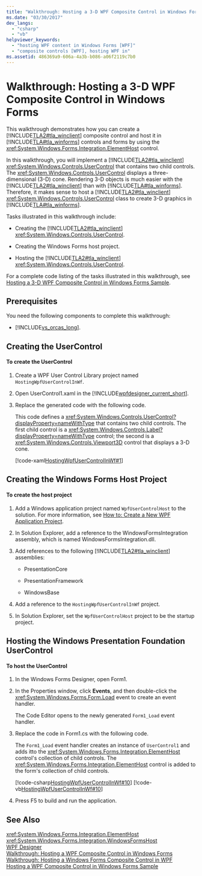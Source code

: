 ```yaml
---
title: "Walkthrough: Hosting a 3-D WPF Composite Control in Windows Forms"
ms.date: "03/30/2017"
dev_langs: 
  - "csharp"
  - "vb"
helpviewer_keywords: 
  - "hosting WPF content in Windows Forms [WPF]"
  - "composite controls [WPF], hosting WPF in"
ms.assetid: 486369a9-606a-4a3b-b086-a06f2119c7b0
---
```

# Walkthrough: Hosting a 3-D WPF Composite Control in Windows Forms
This walkthrough demonstrates how you can create a [!INCLUDE[TLA2#tla_winclient](../../../../includes/tla2sharptla-winclient-md.md)] composite control and host it in [!INCLUDE[TLA#tla_winforms](../../../../includes/tlasharptla-winforms-md.md)] controls and forms by using the <xref:System.Windows.Forms.Integration.ElementHost> control.  
  
 In this walkthrough, you will implement a [!INCLUDE[TLA2#tla_winclient](../../../../includes/tla2sharptla-winclient-md.md)] <xref:System.Windows.Controls.UserControl> that contains two child controls. The <xref:System.Windows.Controls.UserControl> displays a three-dimensional (3-D) cone. Rendering 3-D objects is much easier with the [!INCLUDE[TLA2#tla_winclient](../../../../includes/tla2sharptla-winclient-md.md)] than with [!INCLUDE[TLA#tla_winforms](../../../../includes/tlasharptla-winforms-md.md)]. Therefore, it makes sense to host a [!INCLUDE[TLA2#tla_winclient](../../../../includes/tla2sharptla-winclient-md.md)] <xref:System.Windows.Controls.UserControl> class to create 3-D graphics in [!INCLUDE[TLA#tla_winforms](../../../../includes/tlasharptla-winforms-md.md)].  
  
 Tasks illustrated in this walkthrough include:  
  
-   Creating the [!INCLUDE[TLA2#tla_winclient](../../../../includes/tla2sharptla-winclient-md.md)] <xref:System.Windows.Controls.UserControl>.  
  
-   Creating the Windows Forms host project.  
  
-   Hosting the [!INCLUDE[TLA2#tla_winclient](../../../../includes/tla2sharptla-winclient-md.md)] <xref:System.Windows.Controls.UserControl>.  
  
 For a complete code listing of the tasks illustrated in this walkthrough, see [Hosting a 3-D WPF Composite Control in Windows Forms Sample](http://go.microsoft.com/fwlink/?LinkID=160001).  
  
## Prerequisites  
 You need the following components to complete this walkthrough:  
  
-   [!INCLUDE[vs_orcas_long](../../../../includes/vs-orcas-long-md.md)].  
  
<a name="To_Create_the_UserControl"></a>   
## Creating the UserControl  
  
#### To create the UserControl  
  
1.  Create a WPF User Control Library project named `HostingWpfUserControlInWf`.  
  
2.  Open UserControl1.xaml in the [!INCLUDE[wpfdesigner_current_short](../../../../includes/wpfdesigner-current-short-md.md)].  
  
3.  Replace the generated code with the following code.  
  
     This code defines a <xref:System.Windows.Controls.UserControl?displayProperty=nameWithType> that contains two child controls. The first child control is a <xref:System.Windows.Controls.Label?displayProperty=nameWithType> control; the second is a <xref:System.Windows.Controls.Viewport3D> control that displays a 3-D cone.  
  
     [!code-xaml[HostingWpfUserControlInWf#1](../../../../samples/snippets/csharp/VS_Snippets_Wpf/HostingWpfUserControlInWf/CSharp/HostingWpfUserControlInWf/ConeControl.xaml#1)]  
  
<a name="To_Create_the_Windows_Forms_Host_Project"></a>   
## Creating the Windows Forms Host Project  
  
#### To create the host project  
  
1.  Add a Windows application project named `WpfUserControlHost` to the solution. For more information, see [How to: Create a New WPF Application Project](http://msdn.microsoft.com/library/1f6aea7a-33e1-4d3f-8555-1daa42e95d82).  
  
2.  In Solution Explorer, add a reference to the WindowsFormsIntegration assembly, which is named WindowsFormsIntegration.dll.  
  
3.  Add references to the following [!INCLUDE[TLA2#tla_winclient](../../../../includes/tla2sharptla-winclient-md.md)] assemblies:  
  
    -   PresentationCore  
  
    -   PresentationFramework  
  
    -   WindowsBase  
  
4.  Add a reference to the `HostingWpfUserControlInWf` project.  
  
5.  In Solution Explorer, set the `WpfUserControlHost` project to be the startup project.  
  
<a name="To_Host_the_Windows_Presentation_Foundation"></a>   
## Hosting the Windows Presentation Foundation UserControl  
  
#### To host the UserControl  
  
1.  In the Windows Forms Designer, open Form1.  
  
2.  In the Properties window, click **Events**, and then double-click the <xref:System.Windows.Forms.Form.Load> event to create an event handler.  
  
     The Code Editor opens to the newly generated `Form1_Load` event handler.  
  
3.  Replace the code in Form1.cs with the following code.  
  
     The `Form1_Load` event handler creates an instance of `UserControl1` and adds itto the <xref:System.Windows.Forms.Integration.ElementHost> control's collection of child controls. The <xref:System.Windows.Forms.Integration.ElementHost> control is added to the form's collection of child controls.  
  
     [!code-csharp[HostingWpfUserControlInWf#10](../../../../samples/snippets/csharp/VS_Snippets_Wpf/HostingWpfUserControlInWf/CSharp/WpfUserControlHost/Form1.cs#10)]
     [!code-vb[HostingWpfUserControlInWf#10](../../../../samples/snippets/visualbasic/VS_Snippets_Wpf/HostingWpfUserControlInWf/VisualBasic/WpfUserControlHost/Form1.vb#10)]  
  
4.  Press F5 to build and run the application.  
  
## See Also  
 <xref:System.Windows.Forms.Integration.ElementHost>  
 <xref:System.Windows.Forms.Integration.WindowsFormsHost>  
 [WPF Designer](http://msdn.microsoft.com/library/c6c65214-8411-4e16-b254-163ed4099c26)  
 [Walkthrough: Hosting a WPF Composite Control in Windows Forms](../../../../docs/framework/wpf/advanced/walkthrough-hosting-a-wpf-composite-control-in-windows-forms.md)  
 [Walkthrough: Hosting a Windows Forms Composite Control in WPF](../../../../docs/framework/wpf/advanced/walkthrough-hosting-a-windows-forms-composite-control-in-wpf.md)  
 [Hosting a WPF Composite Control in Windows Forms Sample](http://go.microsoft.com/fwlink/?LinkID=160001)
